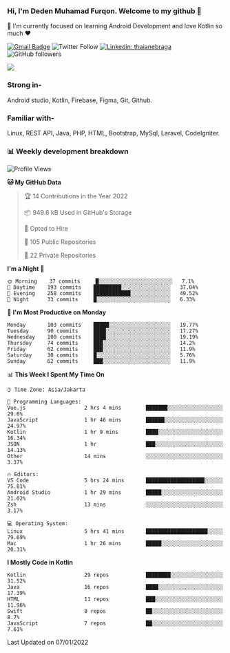 ### Hi, I'm Deden Muhamad Furqon. Welcome to my github 👋

<!--
**furqoncreative/furqoncreative** is a ✨ _special_ ✨ repository because its `README.md` (this file) appears on your GitHub profile.

Here are some ideas to get you started:

- 🔭 I’m currently working on ...
- 👯 I’m looking to collaborate on ...
- 🤔 I’m looking for help with ...
- 💬 Ask me about ...
- 📫 How to reach me: ...
- 😄 Pronouns: ...
- ⚡ Fun fact: ...
-->

  🌱 I'm currently focused on learning Android Development and love Kotlin so much ❤ 

[![Gmail Badge](https://img.shields.io/badge/-furqoncreative24@gmail.com-c14438?style=flat-square&logo=Gmail&logoColor=white&link=mailto:furqoncreative24@gmail.com)](mailto:furqoncreative24@gmail.com)
![Twitter Follow](https://img.shields.io/twitter/follow/furqoncreative?label=Follow)
[![Linkedin: thaianebraga](https://img.shields.io/badge/-Deden_Muhamad_Furqon-blue?style=flat-square&logo=Linkedin&logoColor=white&link=https://www.linkedin.com/in/anmol-p-singh/)](https://www.linkedin.com/in/furqoncreative/)
![GitHub followers](https://img.shields.io/github/followers/furqoncreative?label=Follow&style=social)

<img src="https://github-readme-stats.sera5-dev.vercel.app/api?username=furqoncreative&hide=stars&show_icons=true&count_private=true&include_all_commits=true&title_color=#008080&icon_color=#008080&hide_border=true" width="">

### Strong in-

Android studio, Kotlin, Firebase, Figma, Git, Github.

### Familiar with-
Linux, REST API, Java, PHP, HTML, Bootstrap, MySql, Laravel, CodeIgniter.

### 📊 Weekly development breakdown

<!--START_SECTION:waka-->
![Profile Views](http://img.shields.io/badge/Profile%20Views-1-blue)

**🐱 My GitHub Data** 

> 🏆 14 Contributions in the Year 2022
 > 
> 📦 949.6 kB Used in GitHub's Storage 
 > 
> 💼 Opted to Hire
 > 
> 📜 105 Public Repositories 
 > 
> 🔑 22 Private Repositories  
 > 
**I'm a Night 🦉** 

```text
🌞 Morning    37 commits     █░░░░░░░░░░░░░░░░░░░░░░░░   7.1% 
🌆 Daytime    193 commits    █████████░░░░░░░░░░░░░░░░   37.04% 
🌃 Evening    258 commits    ████████████░░░░░░░░░░░░░   49.52% 
🌙 Night      33 commits     █░░░░░░░░░░░░░░░░░░░░░░░░   6.33%

```
📅 **I'm Most Productive on Monday** 

```text
Monday       103 commits    █████░░░░░░░░░░░░░░░░░░░░   19.77% 
Tuesday      90 commits     ████░░░░░░░░░░░░░░░░░░░░░   17.27% 
Wednesday    100 commits    ████░░░░░░░░░░░░░░░░░░░░░   19.19% 
Thursday     74 commits     ███░░░░░░░░░░░░░░░░░░░░░░   14.2% 
Friday       62 commits     ███░░░░░░░░░░░░░░░░░░░░░░   11.9% 
Saturday     30 commits     █░░░░░░░░░░░░░░░░░░░░░░░░   5.76% 
Sunday       62 commits     ███░░░░░░░░░░░░░░░░░░░░░░   11.9%

```


📊 **This Week I Spent My Time On** 

```text
⌚︎ Time Zone: Asia/Jakarta

💬 Programming Languages: 
Vue.js                   2 hrs 4 mins        ███████░░░░░░░░░░░░░░░░░░   29.0% 
JavaScript               1 hr 46 mins        ██████░░░░░░░░░░░░░░░░░░░   24.97% 
Kotlin                   1 hr 9 mins         ████░░░░░░░░░░░░░░░░░░░░░   16.34% 
JSON                     1 hr                ███░░░░░░░░░░░░░░░░░░░░░░   14.13% 
Other                    14 mins             ░░░░░░░░░░░░░░░░░░░░░░░░░   3.37%

🔥 Editors: 
VS Code                  5 hrs 24 mins       ███████████████████░░░░░░   75.81% 
Android Studio           1 hr 29 mins        █████░░░░░░░░░░░░░░░░░░░░   21.02% 
Zsh                      13 mins             ░░░░░░░░░░░░░░░░░░░░░░░░░   3.17%

💻 Operating System: 
Linux                    5 hrs 41 mins       ████████████████████░░░░░   79.69% 
Mac                      1 hr 26 mins        █████░░░░░░░░░░░░░░░░░░░░   20.31%

```

**I Mostly Code in Kotlin** 

```text
Kotlin                   29 repos            ████████░░░░░░░░░░░░░░░░░   31.52% 
Java                     16 repos            ████░░░░░░░░░░░░░░░░░░░░░   17.39% 
HTML                     11 repos            ███░░░░░░░░░░░░░░░░░░░░░░   11.96% 
Swift                    8 repos             ██░░░░░░░░░░░░░░░░░░░░░░░   8.7% 
JavaScript               7 repos             ██░░░░░░░░░░░░░░░░░░░░░░░   7.61%

```



 Last Updated on 07/01/2022
<!--END_SECTION:waka-->
